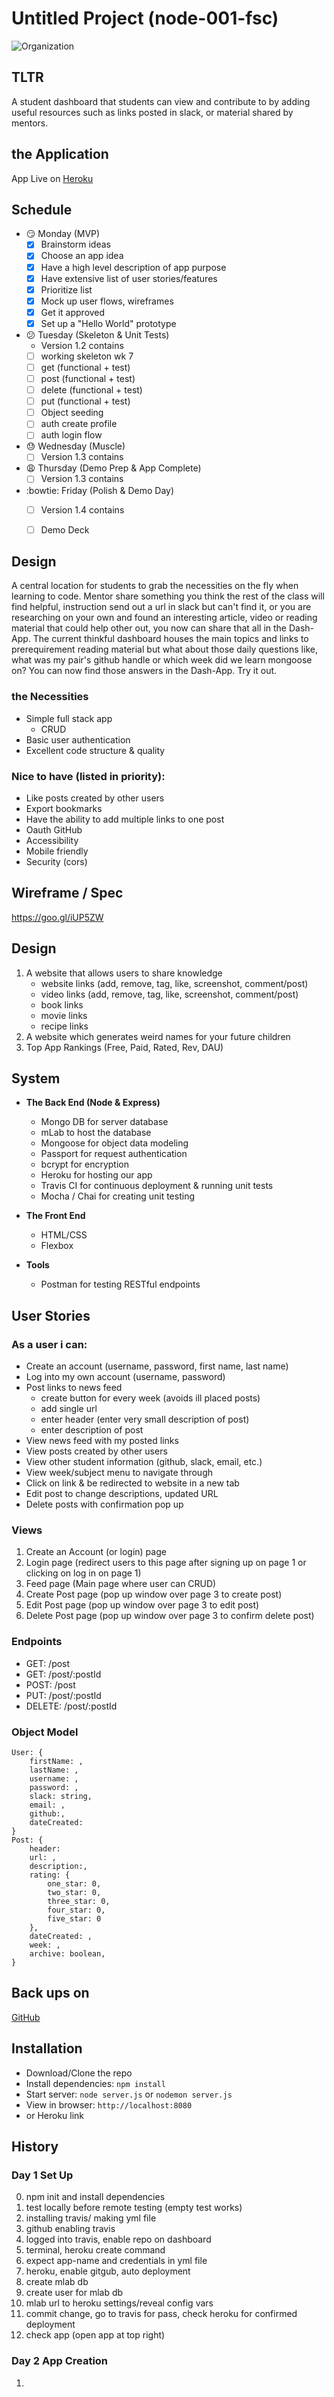 # Untitled Project (node-001-fsc)

![Organization](http://www.explainxkcd.com/wiki/images/1/1b/home_organization.png)

## TLTR
A student dashboard that students can view and contribute to by adding useful resources such as links posted in slack, or material shared by mentors.

## the Application
App Live on
[Heroku](https://tranquil-plateau-10397.herokuapp.com/)
## Schedule
* :smirk: Monday (MVP)
	- [x] Brainstorm ideas
	- [x] Choose an app idea
	- [x] Have a high level description of app purpose
	- [x] Have extensive list of user stories/features
	- [x] Prioritize list
	- [x] Mock up user flows, wireframes
	- [x] Get it approved
	- [x] Set up a "Hello World" prototype

* :confused: Tuesday (Skeleton & Unit Tests)
	*  Version 1.2 contains
	- [ ] working skeleton wk 7
	- [ ] get (functional + test)
	- [ ] post (functional + test)
	- [ ] delete (functional + test)
	- [ ] put (functional + test)
	- [ ] Object seeding
	- [ ] auth create profile
	- [ ] auth login flow

* :sweat: Wednesday (Muscle)
	- [ ] Version 1.3 contains 	

* :weary: Thursday (Demo Prep & App Complete)
	- [ ] Version 1.3 contains

* :bowtie: Friday (Polish & Demo Day)
	- [ ] Version 1.4 contains
	- [ ] Demo Deck


## Design
A central location for students to grab the necessities on the fly when learning to code.
Mentor share something you think the rest of the class will find helpful, instruction send out a url in slack but can't find it, or you are researching on your own and found an interesting article, video or reading material that could help other out, you now can share that all in the Dash-App.
The current thinkful dashboard houses the main topics and links to prerequirement reading material but what about those daily questions like, what was my pair's github handle or which week did we learn mongoose on? You can now find those answers in the Dash-App. Try it out.


### the Necessities
* Simple full stack app
	* CRUD
* Basic user authentication
* Excellent code structure & quality


### Nice to have (listed in priority):
* Like posts created by other users
* Export bookmarks
* Have the ability to add multiple links to one post
* Oauth GitHub
* Accessibility
* Mobile friendly
* Security (cors)

## Wireframe / Spec
https://goo.gl/iUP5ZW

## Design
1. A website that allows users to share knowledge
	- website links (add, remove, tag, like, screenshot, comment/post)
	- video links (add, remove, tag, like, screenshot, comment/post)
	- book links
	- movie links
	- recipe links
2. A website which generates weird names for your future children
3. Top App Rankings (Free, Paid, Rated, Rev, DAU)


## System
* **The Back End (Node & Express)**
	* Mongo DB for server database
	* mLab to host the database
	* Mongoose for object data modeling
	* Passport for request authentication
	* bcrypt for encryption
	* Heroku for hosting our app
	* Travis CI for continuous deployment & running unit tests
	* Mocha / Chai for creating unit testing

* **The Front End**
	* HTML/CSS
	* Flexbox

* **Tools**
	* Postman for testing RESTful endpoints

## User Stories
### As a user i can:
* Create an account (username, password, first name, last name)
* Log into my own account (username, password)
* Post links to news feed
	* create button for every week (avoids ill placed posts)
	* add single url
	* enter header (enter very small description of post)
	* enter description of post
* View news feed with my posted links
* View posts created by other users
* View other student information (github, slack, email, etc.)
* View week/subject menu to navigate through
* Click on link & be redirected to website in a new tab
* Edit post to change descriptions, updated URL
* Delete posts with confirmation pop up


### Views
1. Create an Account (or login) page
2. Login page (redirect users to this page after signing up on page 1 or clicking on log in on page 1)
3. Feed page (Main page where user can CRUD)
4. Create Post page (pop up window over page 3 to create post)
5. Edit Post page (pop up window over page 3 to edit post)
6. Delete Post page (pop up window over page 3 to confirm delete post)

### Endpoints
* GET: /post
* GET: /post/:postId
* POST: /post
* PUT: /post/:postId
* DELETE: /post/:postId

### Object Model
```
User: {
	firstName: ,
	lastName: ,
	username: ,
	password: ,
	slack: string,
	email: ,
	github:,
	dateCreated:
}
Post: {
	header:
	url: ,
	description:,
	rating: {
		one_star: 0,
		two_star: 0,
		three_star: 0,
		four_star: 0,
		five_star: 0
	},
	dateCreated: ,
	week: ,
	archive: boolean,
}
```

## Back ups on
[GitHub](https://github.com/mscottcam/dash_capstone)

## Installation
- Download/Clone the repo
- Install dependencies: `npm install`
- Start server: `node server.js` or `nodemon server.js`
- View in browser: `http://localhost:8080`
- or Heroku link

## History

### Day 1 Set Up
0. npm init and install dependencies
1. test locally before remote testing (empty test works)
2. installing travis/ making yml file
3. github enabling travis
4. logged into travis, enable repo on dashboard
5. terminal, heroku create command
6. expect app-name and credentials in yml file
7. heroku, enable gitgub, auto deployment
8. create mlab db
9. create user for mlab db
10. mlab url to heroku settings/reveal config vars
11. commit change, go to travis for pass, check heroku for confirmed deployment
12. check app (open app at top right)


### Day 2 App Creation
1. 